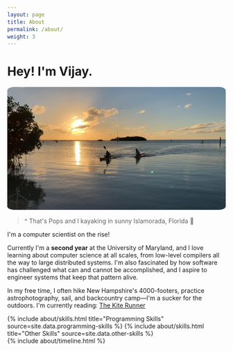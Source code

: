 ```yaml
---
layout: page
title: About
permalink: /about/
weight: 3
---
```


# **Hey! I'm Vijay**.

<img src="../images/islamorada.jpg" alt=":(" style="border-radius: 3%;">

> ^ That's Pops and I kayaking in sunny Islamorada, Florida :palm_tree:

I'm a computer scientist on the rise!

Currently I'm a **second year** at the University of Maryland, and I love learning about computer science at all scales, from low-level compilers all the way to large distributed systems. I'm also fascinated by how software has challenged what can and cannot be accomplished, and I aspire to engineer systems that keep that pattern alive.

In my free time, I often hike New Hampshire's 4000-footers, practice astrophotography, sail, and backcountry camp—I'm a sucker for the outdoors. I'm currently reading: [The Kite Runner](https://www.goodreads.com/book/show/77203.The_Kite_Runner)

<div class="row">
{% include about/skills.html title="Programming Skills" source=site.data.programming-skills %}
{% include about/skills.html title="Other Skills" source=site.data.other-skills %}
</div>

<div class="row">
{% include about/timeline.html %}
</div>
